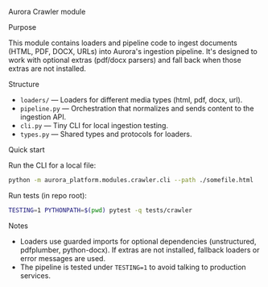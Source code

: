 Aurora Crawler module

Purpose

This module contains loaders and pipeline code to ingest documents (HTML, PDF, DOCX, URLs) into Aurora's ingestion pipeline. It's designed to work with optional extras (pdf/docx parsers) and fall back when those extras are not installed.

Structure

- `loaders/` — Loaders for different media types (html, pdf, docx, url).
- `pipeline.py` — Orchestration that normalizes and sends content to the ingestion API.
- `cli.py` — Tiny CLI for local ingestion testing.
- `types.py` — Shared types and protocols for loaders.

Quick start

Run the CLI for a local file:

```bash
python -m aurora_platform.modules.crawler.cli --path ./somefile.html
```

Run tests (in repo root):

```bash
TESTING=1 PYTHONPATH=$(pwd) pytest -q tests/crawler
```

Notes

- Loaders use guarded imports for optional dependencies (unstructured, pdfplumber, python-docx). If extras are not installed, fallback loaders or error messages are used.
- The pipeline is tested under `TESTING=1` to avoid talking to production services.
